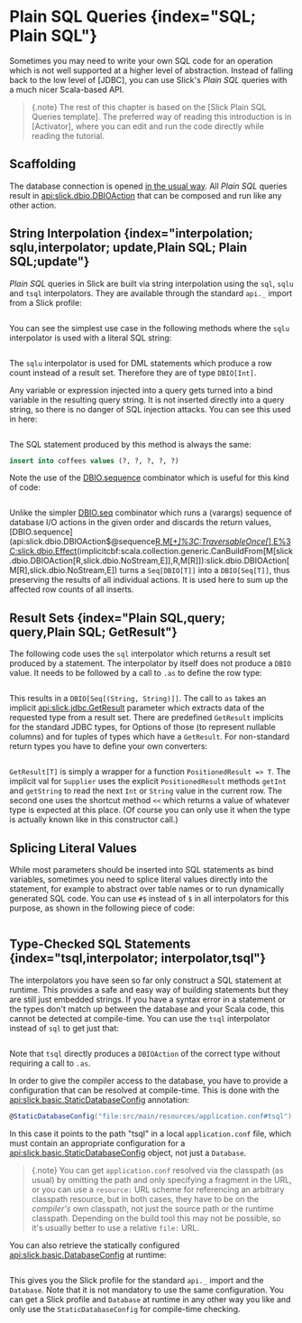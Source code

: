 Plain SQL Queries {index="SQL; Plain SQL"}
=================

Sometimes you may need to write your own SQL code for an operation which is
not well supported at a higher level of abstraction. Instead of falling back
to the low level of [JDBC], you can use Slick's *Plain SQL* queries with a much
nicer Scala-based API.

> {.note}
> The rest of this chapter is based on the [Slick Plain SQL Queries template].
> The preferred way of reading this introduction is in [Activator], where you can edit and
> run the code directly while reading the tutorial.

Scaffolding
-----------

The database connection is opened
[in the usual way](gettingstarted.md#database-configuration). All *Plain SQL* queries result in
<api:slick.dbio.DBIOAction> that can be composed and run like any other action.

String Interpolation {index="interpolation; sqlu,interpolator; update,Plain SQL; Plain SQL;update"}
--------------------

*Plain SQL* queries in Slick are built via string interpolation using the `sql`, `sqlu` and
`tsql` interpolators. They are available through the standard `api._` import from a Slick profile:

```scala src=../code/PlainSQL.scala#imports
```

You can see the simplest use case in the following methods where the `sqlu` interpolator is used
with a literal SQL string:

```scala src=../code/PlainSQL.scala#sqlu
```

The `sqlu` interpolator is used for DML statements which produce a row count instead of a result
set. Therefore they are of type `DBIO[Int]`.

Any variable or expression injected into a query gets turned into a bind variable in the resulting
query string. It is not inserted directly into a query string, so there is no danger of SQL
injection attacks. You can see this used in here:

```scala src=../code/PlainSQL.scala#bind
```

The SQL statement produced by this method is always the same:

```sql
insert into coffees values (?, ?, ?, ?, ?)
```

Note the use of the
[DBIO.sequence](api:slick.dbio.DBIOAction$@sequence[R,M[+_]%3C:TraversableOnce[_],E%3C:slick.dbio.Effect](in:M[slick.dbio.DBIOAction[R,slick.dbio.NoStream,E]])(implicitcbf:scala.collection.generic.CanBuildFrom[M[slick.dbio.DBIOAction[R,slick.dbio.NoStream,E]],R,M[R]]):slick.dbio.DBIOAction[M[R],slick.dbio.NoStream,E])
combinator which is useful for this kind of code:

```scala src=../code/PlainSQL.scala#sequence
```

Unlike the simpler
[DBIO.seq](api:slick.dbio.DBIOAction$@seq[E%3C:slick.dbio.Effect](actions:slick.dbio.DBIOAction[_,slick.dbio.NoStream,E]*):slick.dbio.DBIOAction[Unit,slick.dbio.NoStream,E])
combinator which runs a (varargs) sequence of database I/O actions in the given order and discards
the return values,
[DBIO.sequence](api:slick.dbio.DBIOAction$@sequence[R,M[+_]%3C:TraversableOnce[_],E%3C:slick.dbio.Effect](in:M[slick.dbio.DBIOAction[R,slick.dbio.NoStream,E]])(implicitcbf:scala.collection.generic.CanBuildFrom[M[slick.dbio.DBIOAction[R,slick.dbio.NoStream,E]],R,M[R]]):slick.dbio.DBIOAction[M[R],slick.dbio.NoStream,E])
turns a `Seq[DBIO[T]]` into a `DBIO[Seq[T]]`, thus preserving the results of all individual
actions. It is used here to sum up the affected row counts of all inserts.

Result Sets {index="Plain SQL,query; query,Plain SQL; GetResult"}
-----------

The following code uses the `sql` interpolator which returns a result set produced by a
statement. The interpolator by itself does not produce a `DBIO` value. It needs to be
followed by a call to `.as` to define the row type:

```scala src=../code/PlainSQL.scala#sql
```

This results in a `DBIO[Seq[(String, String)]]`. The call to `as` takes an implicit
<api:slick.jdbc.GetResult> parameter which extracts data of the requested type from a result set.
There are predefined `GetResult` implicits for the standard JDBC types, for Options of those (to
represent nullable columns) and for tuples of types which have a `GetResult`. For non-standard
return types you have to define your own converters:

```scala src=../code/PlainSQL.scala#getresult
```

`GetResult[T]` is simply a wrapper for a function `PositionedResult => T`. The implicit val for
`Supplier` uses the explicit `PositionedResult` methods `getInt` and `getString` to read
the next `Int` or `String` value in the current row. The second one uses the shortcut method
`<<` which returns a value of whatever type is expected at this place. (Of course you can only
use it when the type is actually known like in this constructor call.)

Splicing Literal Values
-----------------------

While most parameters should be inserted into SQL statements as bind variables, sometimes you need
to splice literal values directly into the statement, for example to abstract over table names or
to run dynamically generated SQL code. You can use `#$` instead of `$` in all interpolators for
this purpose, as shown in the following piece of code:

```scala src=../code/PlainSQL.scala#literal
```

Type-Checked SQL Statements {index="tsql,interpolator; interpolator,tsql"}
---------------------------

The interpolators you have seen so far only construct a SQL statement at runtime. This provides a
safe and easy way of building statements but they are still just embedded strings. If you have a
syntax error in a statement or the types don't match up between the database and your Scala code,
this cannot be detected at compile-time. You can use the `tsql` interpolator instead of `sql`
to get just that:

```scala src=../code/PlainSQL.scala#tsql
```

Note that `tsql` directly produces a `DBIOAction` of the correct type without requiring a call
to `.as`.

In order to give the compiler access to the database, you have to provide a configuration that can
be resolved at compile-time. This is done with the <api:slick.basic.StaticDatabaseConfig>
annotation:

```scala
@StaticDatabaseConfig("file:src/main/resources/application.conf#tsql")
```

In this case it points to the path "tsql" in a local `application.conf` file, which must contain
an appropriate configuration for a <api:slick.basic.StaticDatabaseConfig> object, not just a
`Database`.

> {.note}
> You can get `application.conf` resolved via the classpath (as usual) by omitting the path and
> only specifying a fragment in the URL, or you can use a `resource:` URL scheme for referencing
> an arbitrary classpath resource, but in both cases, they have to be on the *compiler's* own
> classpath, not just the source path or the runtime classpath. Depending on the build tool this
> may not be possible, so it's usually better to use a relative `file:` URL.

You can also retrieve the statically configured <api:slick.basic.DatabaseConfig> at runtime:

```scala src=../code/PlainSQL.scala#staticdatabaseconfig
```

This gives you the Slick profile for the standard `api._` import and the `Database`. Note that
it is not mandatory to use the same configuration. You can get a Slick profile and `Database` at
runtime in any other way you like and only use the `StaticDatabaseConfig` for compile-time
checking.
